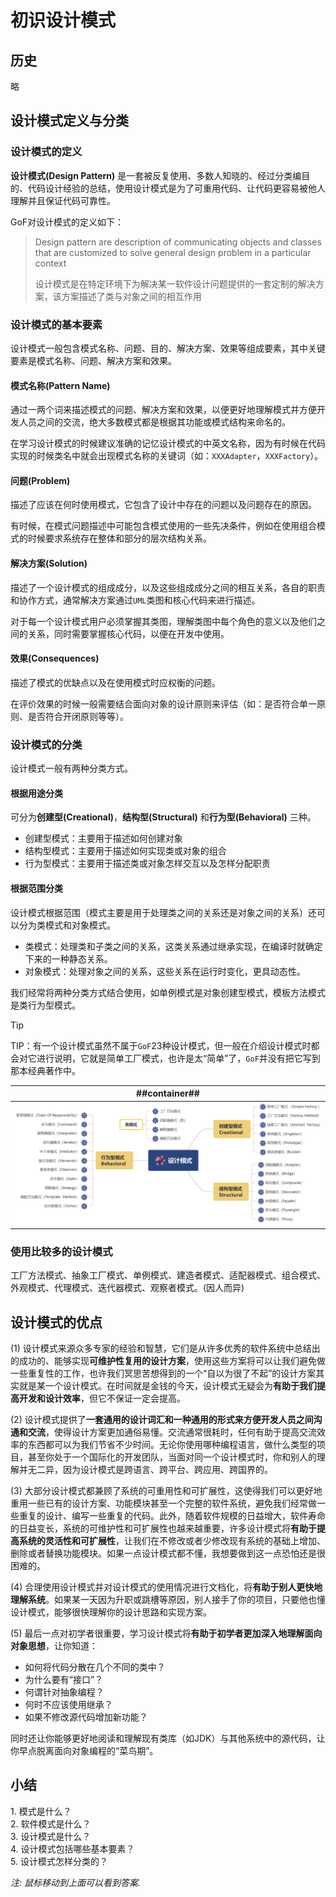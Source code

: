 # 初识设计模式
## 历史
略
## 设计模式定义与分类
### 设计模式的定义
**设计模式(Design Pattern)** 是一套被反复使用、多数人知晓的、经过分类编目的、代码设计经验的总结，使用设计模式是为了可重用代码、让代码更容易被他人理解并且保证代码可靠性。

GoF对设计模式的定义如下：
> Design pattern are description of communicating objects and classes that are customized to solve general design problem in a particular context
>
> 设计模式是在特定环境下为解决某一软件设计问题提供的一套定制的解决方案，该方案描述了类与对象之间的相互作用

### 设计模式的基本要素
设计模式一般包含模式名称、问题、目的、解决方案、效果等组成要素，其中关键要素是模式名称、问题、解决方案和效果。

#### 模式名称(Pattern Name)
通过一两个词来描述模式的问题、解决方案和效果，以便更好地理解模式并方便开发人员之间的交流，绝大多数模式都是根据其功能或模式结构来命名的。

在学习设计模式的时候建议准确的记忆设计模式的中英文名称，因为有时候在代码实现的时候类名中就会出现模式名称的关键词（如：`XXXAdapter`，`XXXFactory`）。

#### 问题(Problem)
描述了应该在何时使用模式，它包含了设计中存在的问题以及问题存在的原因。

有时候，在模式问题描述中可能包含模式使用的一些先决条件，例如在使用组合模式的时候要求系统存在整体和部分的层次结构关系。

#### 解决方案(Solution)
描述了一个设计模式的组成成分，以及这些组成成分之间的相互关系，各自的职责和协作方式，通常解决方案通过`UML`类图和核心代码来进行描述。

对于每一个设计模式用户必须掌握其类图，理解类图中每个角色的意义以及他们之间的关系，同时需要掌握核心代码，以便在开发中使用。

#### 效果(Consequences)
描述了模式的优缺点以及在使用模式时应权衡的问题。

在评价效果的时候一般需要结合面向对象的设计原则来评估（如：是否符合单一原则、是否符合开闭原则等等）。

### 设计模式的分类
设计模式一般有两种分类方式。

#### 根据用途分类
可分为**创建型(Creational)**，**结构型(Structural)** 和**行为型(Behavioral)** 三种。
- 创建型模式：主要用于描述如何创建对象
- 结构型模式：主要用于描述如何实现类或对象的组合
- 行为型模式：主要用于描述类或对象怎样交互以及怎样分配职责

#### 根据范围分类
设计模式根据范围（模式主要是用于处理类之间的关系还是对象之间的关系）还可以分为类模式和对象模式。
- 类模式：处理类和子类之间的关系，这类关系通过继承实现，在编译时就确定下来的一种静态关系。
- 对象模式：处理对象之间的关系，这些关系在运行时变化，更具动态性。

我们经常将两种分类方式结合使用，如单例模式是对象创建型模式，模板方法模式是类行为型模式。

> [!TIP]
> TIP：有一个设计模式虽然不属于`GoF`23种设计模式，但一般在介绍设计模式时都会对它进行说明，它就是简单工厂模式，也许是太“简单”了，`GoF`并没有把它写到那本经典著作中。

| ##container## |
|:--:|
|![Clip_2024-01-31_11-13-22.png ##w800##](./Clip_2024-01-31_11-13-22.png)|

### 使用比较多的设计模式
工厂方法模式、抽象工厂模式、单例模式、建造者模式、适配器模式、组合模式、外观模式、代理模式、迭代器模式、观察者模式。(因人而异)

## 设计模式的优点
(1) 设计模式来源众多专家的经验和智慧，它们是从许多优秀的软件系统中总结出的成功的、能够实现**可维护性复用的设计方案**，使用这些方案将可以让我们避免做一些重复性的工作，也许我们冥思苦想得到的一个“自以为很了不起”的设计方案其实就是某一个设计模式。在时间就是金钱的今天，设计模式无疑会为**有助于我们提高开发和设计效率**，但它不保证一定会提高。

(2) 设计模式提供了**一套通用的设计词汇和一种通用的形式来方便开发人员之间沟通和交流**，使得设计方案更加通俗易懂。交流通常很耗时，任何有助于提高交流效率的东西都可以为我们节省不少时间。无论你使用哪种编程语言，做什么类型的项目，甚至你处于一个国际化的开发团队，当面对同一个设计模式时，你和别人的理解并无二异，因为设计模式是跨语言、跨平台、跨应用、跨国界的。

(3) 大部分设计模式都兼顾了系统的可重用性和可扩展性，这使得我们可以更好地重用一些已有的设计方案、功能模块甚至一个完整的软件系统，避免我们经常做一些重复的设计、编写一些重复的代码。此外，随着软件规模的日益增大，软件寿命的日益变长，系统的可维护性和可扩展性也越来越重要，许多设计模式将**有助于提高系统的灵活性和可扩展性**，让我们在不修改或者少修改现有系统的基础上增加、删除或者替换功能模块。如果一点设计模式都不懂，我想要做到这一点恐怕还是很困难的。

(4) 合理使用设计模式并对设计模式的使用情况进行文档化，将**有助于别人更快地理解系统**。如果某一天因为升职或跳槽等原因，别人接手了你的项目，只要他也懂设计模式，能够很快理解你的设计思路和实现方案。

(5) 最后一点对初学者很重要，学习设计模式将**有助于初学者更加深入地理解面向对象思想**，让你知道：
  - 如何将代码分散在几个不同的类中？
  - 为什么要有“接口”？
  - 何谓针对抽象编程？
  - 何时不应该使用继承？
  - 如果不修改源代码增加新功能？

同时还让你能够更好地阅读和理解现有类库（如JDK）与其他系统中的源代码，让你早点脱离面向对象编程的“菜鸟期”。

## 小结

<style>
.answer {
  display: none;
  color: red;
  background-color: break;
  padding: 5px;
}

.question:hover .answer {
  display: block;
}

</style>

  <div class="question" onmouseover="showAnswer(this)" onmouseout="hideAnswer(this)">
    1. 模式是什么？
    <div class="answer">
      模式是在特定环境下人们解决某类重复出现问题的一套成功或有效的解决方案。
    </div>
  </div>

  <div class="question" onmouseover="showAnswer(this)" onmouseout="hideAnswer(this)">
    2. 软件模式是什么？
    <div class="answer">
      软件模式是将模式的一般概念应用于软件开发领域，即软件开发的总体指导思路或参照样板。软件模式可以被认为是对软件开发这一特定“问题”的“解法”的某种统一表示，即软件模式是在一定条件下软件开发问题及其解法。
    </div>
  </div>

  <div class="question" onmouseover="showAnswer(this)" onmouseout="hideAnswer(this)">
    3. 设计模式是什么？
    <div class="answer">
      设计模式用于在特定的条件下为一些重复出现的软件设计问题提供合理的、有效的解决方案，该方案描述了对象和类之间的相互作用。
    </div>
  </div>

  <div class="question" onmouseover="showAnswer(this)" onmouseout="hideAnswer(this)">
    4. 设计模式包括哪些基本要素？
    <div class="answer">
      设计模式一般包含模式名称、问题、目的、解决方案、效果等组成要素，其中关键要素是模式名称、问题、解决方案和效果。
    </div>
  </div>

  <div class="question" onmouseover="showAnswer(this)" onmouseout="hideAnswer(this)">
    5. 设计模式怎样分类的？
    <div class="answer">
      根据用途分类：可分为创建型(Creational)，结构型(Structural)和行为型(Behavioral)三种。根据范围分类：可以分为类模式和对象模式。
    </div>
  </div>

<script>
    function showAnswer(element) {
      element.getElementsByClassName("answer")[0].style.display = "block";
    }

    function hideAnswer(element) {
      element.getElementsByClassName("answer")[0].style.display = "none";
    }
</script>

*注: 鼠标移动到上面可以看到答案.*
